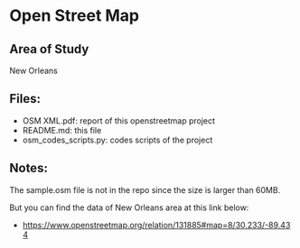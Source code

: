 # Open Street Map

## Area of Study
New Orleans

## Files:
* OSM XML.pdf: report of this openstreetmap project
* README.md: this file
* osm_codes_scripts.py: codes scripts of the project

## Notes:
The sample.osm file is not in the repo since the size is larger than 60MB. 

But you can find the data of New Orleans area at this link below:

* https://www.openstreetmap.org/relation/131885#map=8/30.233/-89.434

